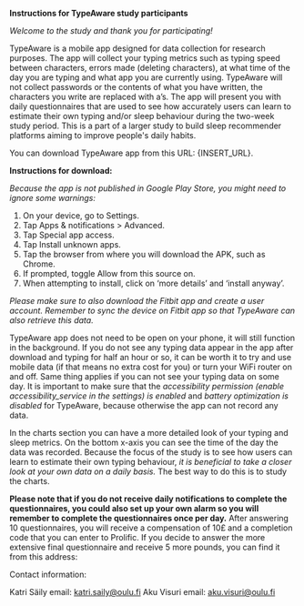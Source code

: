 **Instructions for TypeAware study participants**

*Welcome to the study and thank you for participating!*

TypeAware is a mobile app designed for data collection for research purposes. The app will collect your typing metrics such as typing speed between characters, errors made (deleting characters), at what time of the day you are typing and what app you are currently using.
TypeAware will not collect passwords or the contents of what you have written, the characters you write are replaced with a’s. 
The app will present you with daily questionnaires that are used to see how accurately users can learn to estimate their own typing and/or sleep behaviour during the two-week study period. This is a part of a larger study to build sleep recommender platforms aiming to improve people's daily habits. 

You can download TypeAware app from this URL: {INSERT_URL}.

**Instructions for download:**

*Because the app is not published in Google Play Store, you might need to ignore some warnings:*

1. On your device, go to Settings.
2. Tap Apps & notifications > Advanced.
3. Tap Special app access.
4. Tap Install unknown apps.
5. Tap the browser from where you will download the APK, such as Chrome.
6. If prompted, toggle Allow from this source on.
7. When attempting to install, click on ‘more details’ and ‘install anyway’.

*Please make sure to also download the Fitbit app and create a user account. Remember to sync the device on Fitbit app so that TypeAware can also retrieve this data.*


TypeAware app does not need to be open on your phone, it will still function in the background. If you do not see any typing data appear in the app after download and typing for half an hour or so, it can be worth it to try and use mobile data (if that means no extra cost for you) or turn your WiFi router on and off. Same thing applies if you can not see your typing data on some day.
It is important to make sure that the *accessibility permission (enable accessibility_service in the settings) is enabled* and *battery optimization is disabled* for TypeAware, because otherwise the app can not record any data.


In the charts section you can have a more detailed look of your typing and sleep metrics. 
On the bottom x-axis you can see the time of the day the data was recorded.
Because the focus of the study is to see how users can learn to estimate their own typing behaviour, *it is beneficial to take a closer look at your own data on a daily basis.* The best way to do this is to study the charts. 

**Please note that if you do not receive daily notifications to complete the questionnaires, you could also set up your own alarm so you will remember to complete the questionnaires once per day.**
After answering 10 questionnaires, you will receive a compensation of 10£ and a completion code that you can enter to Prolific. 
If you decide to answer the more extensive final questionnaire and receive 5 more pounds, you can find it from this address: 


Contact information:

Katri Säily
email: katri.saily@oulu.fi
Aku Visuri
email: aku.visuri@oulu.fi

